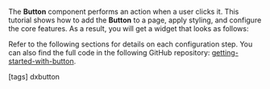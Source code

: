 The **Button** component performs an action when a user clicks it. This tutorial shows how to add the **Button** to a page, apply styling, and configure the core features. As a result, you will get a widget that looks as follows:

<div class="simulator-desktop-container" data-view="/Content/Applications/20_2/GettingStartedWith/Button/index.html, /Content/Applications/20_2/GettingStartedWith/Button/index.js, /Content/Applications/20_2/GettingStartedWith/Button/index.css"></div>

Refer to the following sections for details on each configuration step. You can also find the full code in the following GitHub repository: <a href="https://github.com/DevExpress-Examples/getting-started-with-button" target="_blank">getting-started-with-button</a>.

[tags] dxbutton